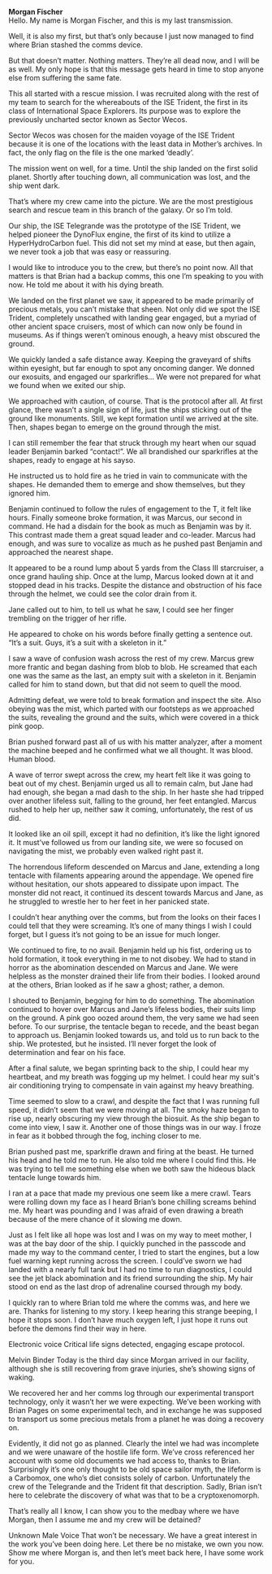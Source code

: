 **Morgan Fischer**<br/>
Hello. My name is Morgan Fischer, and this is my last transmission.

Well, it is also my first, but that’s only because I just now managed to find where Brian stashed the comms device.

But that doesn’t matter. Nothing matters. They’re all dead now, and I will be as well. My only hope is that this message gets heard in time to stop anyone else from suffering the same fate. 

This all started with a rescue mission. I was recruited along with the rest of my team to search for the whereabouts of the ISE Trident, the first in its class of International Space Explorers. Its purpose was to explore the previously uncharted sector known as Sector Wecos. 

Sector Wecos was chosen for the maiden voyage of the ISE Trident because it is one of the locations with the least data in Mother’s archives. In fact, the only flag on the file is the one marked ‘deadly’. 

The mission went on well, for a time. Until the ship landed on the first solid planet. Shortly after touching down, all communication was lost, and the ship went dark. 

That’s where my crew came into the picture. We are the most prestigious search and rescue team in this branch of the galaxy. Or so I’m told. 

Our ship, the ISE Telegrande was the prototype of the ISE Trident, we helped pioneer the DynoFlux engine, the first of its kind to utilize a HyperHydroCarbon fuel. This did not set my mind at ease, but then again, we never took a job that was easy or reassuring. 

I would like to introduce you to the crew, but there’s no point now. All that matters is that Brian had a backup comms, this one I’m speaking to you with now.  He told me about it with his dying breath.

We landed on the first planet we saw, it appeared to be made primarily of precious metals, you can’t mistake that sheen. Not only did we spot the ISE Trident, completely unscathed with landing gear engaged, but a myriad of other ancient space cruisers, most of which can now only be found in museums. As if things weren’t ominous enough, a heavy mist obscured the ground. 

We quickly landed a safe distance away. Keeping the graveyard of shifts within eyesight, but far enough to spot any oncoming danger. We donned our exosuits, and engaged our sparkrifles... We were not prepared for what we found when we exited our ship.

We approached with caution, of course. That is the protocol after all. At first glance, there wasn’t a single sign of life, just the ships sticking out of the ground like monuments. Still, we kept formation until we arrived at the site. Then, shapes began to emerge on the ground through the mist.

I can still remember the fear that struck through my heart when our squad leader Benjamin barked “contact!”. We all brandished our sparkrifles at the shapes, ready to engage at his sayso.  

He instructed us to hold fire as he tried in vain to communicate with the shapes. He demanded them to emerge and show themselves, but they ignored him. 

Benjamin continued to follow the rules of engagement to the T, it felt like hours. Finally someone broke formation, it was Marcus, our second in command.  He had a disdain for the book as much as Benjamin was by it. This contrast made them a great squad leader and co-leader. Marcus had enough, and was sure to vocalize as much as he pushed past Benjamin and approached the nearest shape.

It appeared to be a round lump about 5 yards from the Class III starcruiser, a once grand hauling ship. Once at the lump, Marcus looked down at it and stopped dead in his tracks. Despite the distance and obstruction of his face through the helmet, we could see the color drain from it. 

Jane called out to him, to tell us what he saw, I could see her finger trembling on the trigger of her rifle. 

He appeared to choke on his words before finally getting a sentence out. “It’s a suit. Guys, it’s a suit with a skeleton in it.” 

I saw a wave of confusion wash across the rest of my crew. Marcus grew more frantic and began dashing from blob to blob. He screamed that each one was the same as the last, an empty suit with a skeleton in it. Benjamin called for him to stand down, but that did not seem to quell the mood. 

Admitting defeat, we were told to break formation and inspect the site. Also obeying was the mist, which parted with our footsteps as we approached the suits, revealing the ground and the suits, which were covered in a thick pink goop. 

Brian pushed forward past all of us with his matter analyzer, after a moment the machine beeped and he confirmed what we all thought. It was blood. Human blood. 

A wave of terror swept across the crew, my heart felt like it was going to beat out of my chest. Benjamin urged us all to remain calm, but Jane had had enough, she began a mad dash to the ship. In her haste she had tripped over another lifeless suit, falling to the ground, her feet entangled. Marcus rushed to help her up, neither saw it coming, unfortunately, the rest of us did. 

It looked like an oil spill, except it had no definition, it’s like the light ignored it. It must’ve followed us from our landing site, we were so focused on navigating the mist, we probably even walked right past it.

The horrendous lifeform descended on Marcus and Jane, extending a long tentacle with filaments appearing around the appendage. We opened fire without hesitation, our shots appeared to dissipate upon impact. The monster did not react, it continued its descent towards Marcus and Jane, as he struggled to wrestle her to her feet in her panicked state. 

I couldn’t hear anything over the comms, but from the looks on their faces I could tell that they were screaming. It’s one of many things I wish I could forget, but I guess it’s not going to be an issue for much longer.  

We continued to fire, to no avail. Benjamin held up his fist, ordering us to hold formation, it took everything in me to not disobey. We had to stand in horror as the abomination descended on Marcus and Jane. We were helpless as the monster drained their life from their bodies. I looked around at the others, Brian looked as if he saw a ghost; rather, a demon. 

I shouted to Benjamin, begging for him to do something. The abomination continued to hover over Marcus and Jane’s lifeless bodies, their suits limp on the ground. A pink goo oozed around them, the very same we had seen before. To our surprise, the tentacle began to recede, and the beast began to approach us. Benjamin looked towards us, and told us to run back to the ship. We protested, but he insisted. I’ll never forget the look of determination and fear on his face. 

After a final salute, we began sprinting back to the ship, I could hear my heartbeat, and my breath was fogging up my helmet. I could hear my suit's air conditioning trying to compensate in vain against my heavy breathing. 

Time seemed to slow to a crawl, and despite the fact that I was running full speed, it didn’t seem that we were moving at all. The smoky haze began to rise up, nearly obscuring my view through the biosuit. As the ship began to come into view, I saw it. Another one of those things was in our way.  I froze in fear as it bobbed through the fog, inching closer to me. 

Brian pushed past me, sparkrifle drawn and firing at the beast. He turned his head and he told me to run. He also told me where I could find this. He was trying to tell me something else when we both saw the hideous black tentacle lunge towards him. 


I ran at a pace that made my previous one seem like a mere crawl. Tears were rolling down my face as I heard Brian’s bone chilling screams behind me. My heart was pounding and I was afraid of even drawing a breath because of the mere chance of it slowing me down. 

Just as I felt like all hope was lost and I was on my way to meet mother, I was at the bay door of the ship. I quickly punched in the passcode and made my way to the command center, I tried to start the engines, but a low fuel warning kept running across the screen. I could’ve sworn we had landed with a nearly full tank but I had no time to run diagnostics, I could see the jet black abomination and its friend surrounding the ship. My hair stood on end as the last drop of adrenaline coursed through my body. 

I quickly ran to where Brian told me where the comms was, and here we are. Thanks for listening to my story. I keep hearing this strange beeping, I hope it stops soon. I don’t have much oxygen left, I just hope it runs out before the demons find their way in here. 

Electronic voice
Critical life signs detected, engaging escape protocol.

Melvin Binder
Today is the third day since Morgan arrived in our facility, although she is still recovering from grave injuries, she’s showing signs of waking. 

We recovered her and her comms log through our experimental transport technology, only it wasn’t her we were expecting. We’ve been working with Brian Pages on some experimental tech, and in exchange he was supposed to transport us some precious metals from a planet he was doing a recovery on.

Evidently, it did not go as planned. Clearly the intel we had was incomplete and we were unaware of the hostile life form. We’ve cross referenced her account with some old documents we had access to, thanks to Brian. Surprisingly it’s one only thought to be old space sailor myth, the lifeform is a Carbomox, one who’s diet consists solely of carbon. Unfortunately the crew of the Telegrande and the Trident fit that description. Sadly, Brian isn’t here to celebrate the discovery of what was that to be a cryptoxenomorph. 

That’s really all I know, I can show you to the medbay where we have Morgan, then I assume me and my crew will be detained?

Unknown Male Voice
That won’t be necessary. We have a great interest in the work you’ve been doing here. Let there be no mistake, we own you now. Show me where Morgan is, and then let’s meet back here, I have some work for you. 
